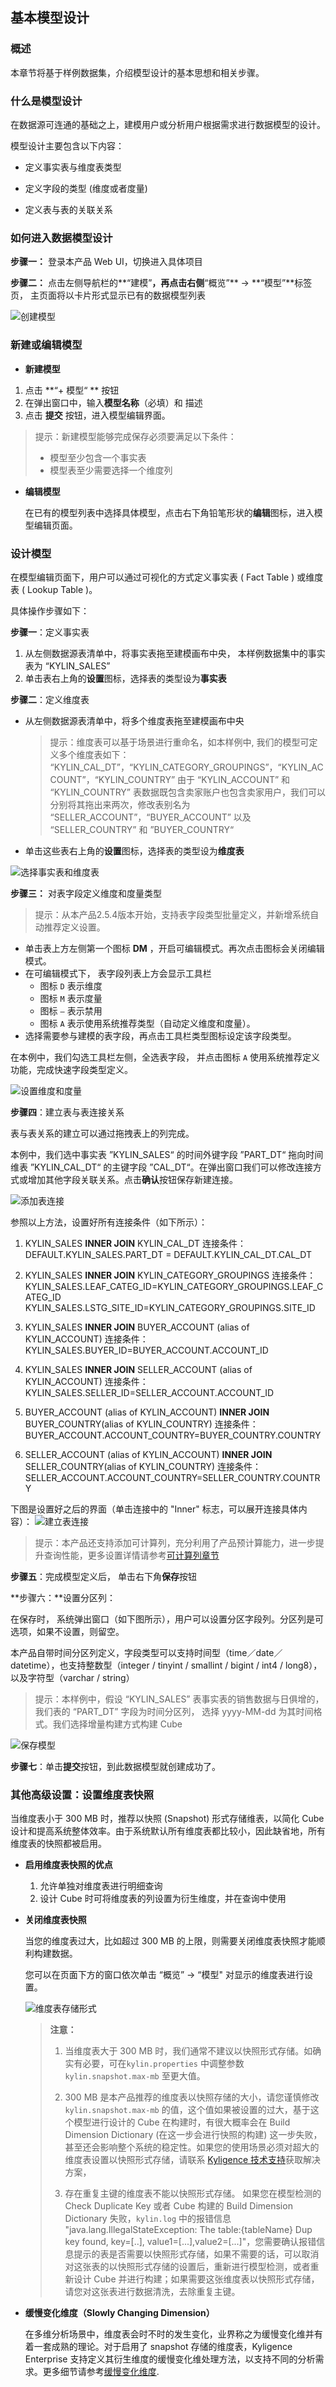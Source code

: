 ## 基本模型设计

### 概述

本章节将基于样例数据集，介绍模型设计的基本思想和相关步骤。



### 什么是模型设计

在数据源可连通的基础之上，建模用户或分析用户根据需求进行数据模型的设计。

模型设计主要包含以下内容：

- 定义事实表与维度表类型

- 定义字段的类型 (维度或者度量)

- 定义表与表的关联关系



### 如何进入数据模型设计

**步骤一：** 登录本产品 Web UI，切换进入具体项目

**步骤二：** 点击左侧导航栏的**“建模”**，再点击右侧**“概览”** -> **“模型”**标签页， 主页面将以卡片形式显示已有的数据模型列表

![创建模型](images/model_design_update_cn_1.png)



### 新建或编辑模型

- **新建模型**

1. 点击 **“+ 模型“ ** 按钮
2. 在弹出窗口中，输入**模型名称**（必填）和 描述
3. 点击 **提交** 按钮，进入模型编辑界面。

> 提示：新建模型能够完成保存必须要满足以下条件：
>
> - 模型至少包含一个事实表
> - 模型表至少需要选择一个维度列


- **编辑模型**

  在已有的模型列表中选择具体模型，点击右下角铅笔形状的**编辑**图标，进入模型编辑页面。



### 设计模型

在模型编辑页面下，用户可以通过可视化的方式定义事实表 ( Fact Table ) 或维度表 ( Lookup Table )。

具体操作步骤如下：

**步骤一**：定义事实表

1. 从左侧数据源表清单中，将事实表拖至建模画布中央， 本样例数据集中的事实表为 “KYLIN_SALES”
2. 单击表右上角的**设置**图标，选择表的类型设为**事实表**



**步骤二**：定义维度表

- 从左侧数据源表清单中，将多个维度表拖至建模画布中央

  > 提示：维度表可以基于场景进行重命名，如本样例中, 我们的模型可定义多个维度表如下：
  > “KYLIN_CAL_DT”，“KYLIN_CATEGORY_GROUPINGS”，“KYLIN_ACCOUNT”，“KYLIN_COUNTRY”
  > 由于 “KYLIN_ACCOUNT” 和 “KYLIN_COUNTRY” 表数据既包含卖家账户也包含卖家用户，我们可以分别将其拖出来两次，修改表别名为 “SELLER_ACCOUNT”，“BUYER_ACCOUNT” 以及 “SELLER_COUNTRY” 和 ”BUYER_COUNTRY“

- 单击这些表右上角的**设置**图标，选择表的类型设为**维度表**

![选择事实表和维度表](images/model_design_update_cn_2.png)



**步骤三：** 对表字段定义维度和度量类型

> 提示：从本产品2.5.4版本开始，支持表字段类型批量定义，并新增系统自动推荐定义设置。

- 单击表上方左侧第一个图标 **DM** ，开启可编辑模式。再次点击图标会关闭编辑模式。
- 在可编辑模式下， 表字段列表上方会显示工具栏
  - 图标 `D` 表示维度
  - 图标 `M` 表示度量
  - 图标 `—` 表示禁用
  - 图标 `A` 表示使用系统推荐类型（自动定义维度和度量）。
- 选择需要参与建模的表字段，再点击工具栏类型图标设定该字段类型。

在本例中，我们勾选工具栏左侧，全选表字段， 并点击图标 `A` 使用系统推荐定义功能，完成快速字段类型定义。

![设置维度和度量](images/model_design_update_cn_3.png)



**步骤四**：建立表与表连接关系

表与表关系的建立可以通过拖拽表上的列完成。

本例中，我们选中事实表  ”KYLIN_SALES“ 的时间外键字段 ”PART_DT“ 拖向时间维表 ”KYLIN_CAL_DT“ 的主键字段 ”CAL_DT“。在弹出窗口我们可以修改连接方式或增加其他字段关联关系。点击**确认**按钮保存新建连接。

![添加表连接](images/model_design_update_cn_4.png)

参照以上方法，设置好所有连接条件（如下所示）：

1. KYLIN_SALES **INNER JOIN** KYLIN_CAL_DT 
   连接条件：
   DEFAULT.KYLIN_SALES.PART_DT = DEFAULT.KYLIN_CAL_DT.CAL_DT


2. KYLIN_SALES **INNER JOIN** KYLIN_CATEGORY_GROUPINGS 
   连接条件：
   KYLIN_SALES.LEAF_CATEG_ID=KYLIN_CATEGORY_GROUPINGS.LEAF_CATEG_ID
   KYLIN_SALES.LSTG_SITE_ID=KYLIN_CATEGORY_GROUPINGS.SITE_ID 


3. KYLIN_SALES  **INNER JOIN**  BUYER_ACCOUNT (alias of KYLIN_ACCOUNT)
   连接条件：
   KYLIN_SALES.BUYER_ID=BUYER_ACCOUNT.ACCOUNT_ID 


4. KYLIN_SALES  **INNER JOIN** SELLER_ACCOUNT (alias of KYLIN_ACCOUNT) 
   连接条件：
   KYLIN_SALES.SELLER_ID=SELLER_ACCOUNT.ACCOUNT_ID 


5. BUYER_ACCOUNT (alias of KYLIN_ACCOUNT)  **INNER JOIN** BUYER_COUNTRY(alias of KYLIN_COUNTRY) 
   连接条件：
   BUYER_ACCOUNT.ACCOUNT_COUNTRY=BUYER_COUNTRY.COUNTRY 


6. SELLER_ACCOUNT (alias of KYLIN_ACCOUNT)  **INNER JOIN**  SELLER_COUNTRY(alias of KYLIN_COUNTRY)
   连接条件：
   SELLER_ACCOUNT.ACCOUNT_COUNTRY=SELLER_COUNTRY.COUNTRY



下图是设置好之后的界面（单击连接中的 "Inner" 标志，可以展开连接具体内容）：
![建立表连接](images/model_design_update_cn_5.png)



> 提示：本产品还支持添加可计算列，充分利用了产品预计算能力，进一步提升查询性能，更多设置详情请参考[可计算列章节](computed_column/README.md)

**步骤五**：完成模型定义后， 单击右下角**保存**按钮

**步骤六：**设置分区列：


在保存时， 系统弹出窗口（如下图所示），用户可以设置分区字段列。分区列是可选项，如果不设置，则留空。

本产品自带时间分区列定义，字段类型可以支持时间型（time／date／datetime），也支持整数型（integer / tinyint / smallint / bigint / int4 / long8），以及字符型（varchar / string）

> 提示：本样例中，假设 “KYLIN_SALES” 表事实表的销售数据与日俱增的，我们表的 “PART_DT” 字段为时间分区列， 选择 yyyy-MM-dd 为其时间格式。我们选择增量构建方式构建 Cube



![保存模型](images/model_design_update_cn_7.png)

**步骤七**：单击**提交**按钮，到此数据模型就创建成功了。



### 其他高级设置：设置维度表快照

当维度表小于 300 MB 时，推荐以快照 (Snapshot) 形式存储维表，以简化 Cube 设计和提高系统整体效率。由于系统默认所有维度表都比较小，因此缺省地，所有维度表的快照都被启用。

- **启用维度表快照的优点**
  1. 允许单独对维度表进行明细查询
  2. 设计 Cube 时可将维度表的列设置为衍生维度，并在查询中使用



- **关闭维度表快照**

  当您的维度表过大，比如超过 300 MB 的上限，则需要关闭维度表快照才能顺利构建数据。

  您可以在页面下方的窗口依次单击 “概览” -> “模型" 对显示的维度表进行设置。

  ![维度表存储形式](images/model_design_update_cn_6.png)

  > **注意：**
  >
  > 1. 当维度表大于 300 MB 时，我们通常不建议以快照形式存储。如确实有必要，可在`kylin.properties` 中调整参数 `kylin.snapshot.max-mb` 至更大值。
  > 
  > 2. 300 MB 是本产品推荐的维度表以快照存储的大小，请您谨慎修改  `kylin.snapshot.max-mb` 的值，这个值如果被设置的过大，基于这个模型进行设计的 Cube 在构建时，有很大概率会在 Build Dimension Dictionary (在这一步会进行快照的构建) 这一步失败，甚至还会影响整个系统的稳定性。如果您的使用场景必须对超大的维度表设置以快照形式存储，请联系 [Kyligence 技术支持](../introduction/get_support.cn.md )获取解决方案，
  > 
  > 3. 存在重复主键的维度表不能以快照形式存储。
  > 如果您在模型检测的 Check Duplicate Key 或者 Cube 构建的 Build Dimension Dictionary 失败，`kylin.log` 中的报错信息 "java.lang.IllegalStateException: The table:{tableName} Dup key found, key=[..], value1=[...],value2=[...]"，您需要确认报错信息提示的表是否需要以快照形式存储，如果不需要的话，可以取消对这张表的以快照形式存储的设置后，重新进行模型检测，或者重新设计 Cube 并进行构建；如果需要这张维度表以快照形式存储，请您对这张表进行数据清洗，去除重复主键。



- **缓慢变化维度（Slowly Changing Dimension）**

  在多维分析场景中，维度表会时不时的发生变化，业界称之为缓慢变化维并有着一套成熟的理论。对于启用了 snapshot 存储的维度表，Kyligence Enterprise 支持定义其衍生维度的缓慢变化维处理方法，以支持不同的分析需求。更多细节请参考[缓慢变化维度](scd.cn.md).


